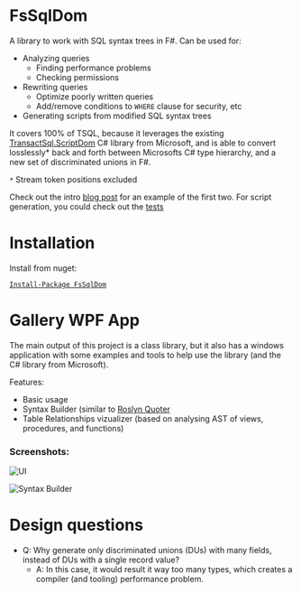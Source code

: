 # FsSqlDom

A library to work with SQL syntax trees in F#. Can be used for:

* Analyzing queries
  * Finding performance problems
  * Checking permissions
* Rewriting queries
  * Optimize poorly written queries
  * Add/remove conditions to `WHERE` clause for security, etc
* Generating scripts from modified SQL syntax trees

It covers 100% of TSQL, because it leverages the existing [TransactSql.ScriptDom](https://msdn.microsoft.com/en-us/library/microsoft.sqlserver.transactsql.scriptdom.aspx) C# library from Microsoft, and is able to convert losslessly* back and forth between Microsofts C# type hierarchy, and a new set of discriminated unions in F#.

`*` Stream token positions excluded

Check out the intro [blog post](https://gist.github.com/isaksky/f8c4881bf93c7e57115439af07722ecc) for an example of the first two. For script generation, you could check out the [tests](https://github.com/isaksky/FsSqlDom/blob/4e55f420edf637cef8763fa08b16a35674c4ee23/tests/FsSqlDom.Tests/SqlGenerationTests.fs#L52-L58)

# Installation

Install from nuget:

[`Install-Package FsSqlDom`](https://www.nuget.org/packages/FsSqlDom/)

# Gallery WPF App

The main output of this project is a class library, but it also has a windows application with some examples and tools to help use the library (and the C# library from Microsoft).

Features:

- Basic usage
- Syntax Builder (similar to [Roslyn Quoter](http://roslynquoter.azurewebsites.net/)
- Table Relationships vizualizer (based on analysing AST of views, procedures, and functions)

### Screenshots:

![UI](https://raw.githubusercontent.com/isaksky/FsSqlDom/master/docs/files/img/gallery.png)

![Syntax Builder](https://raw.githubusercontent.com/isaksky/FsSqlDom/master/docs/files/img/syntax_view.png)

# Design questions

* Q: Why generate only discriminated unions (DUs) with many fields, instead of DUs with a single record value?
  * A: In this case, it would result it way too many types, which creates a compiler (and tooling) performance problem.
